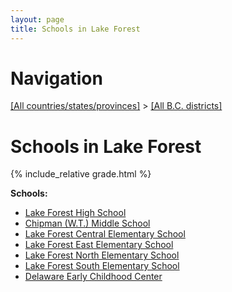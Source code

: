 ```yaml
---
layout: page
title: Schools in Lake Forest
---
```

# Navigation

[[All countries/states/provinces]](../..) > [[All B.C. districts]](..)

# Schools in Lake Forest

{% include_relative grade.html %}

**Schools:**

- [Lake Forest High School](Lake_Forest_High_School.md)
- [Chipman (W.T.) Middle School](Chipman_(W.T.)_Middle_School.md)
- [Lake Forest Central Elementary School](Lake_Forest_Central_Elementary_School.md)
- [Lake Forest East Elementary School](Lake_Forest_East_Elementary_School.md)
- [Lake Forest North Elementary School](Lake_Forest_North_Elementary_School.md)
- [Lake Forest South Elementary School](Lake_Forest_South_Elementary_School.md)
- [Delaware Early Childhood Center](Delaware_Early_Childhood_Center.md)
